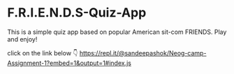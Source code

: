 # F.R.I.E.N.D.S-Quiz-App

This is a simple quiz app based on popular American sit-com FRIENDS.
Play and enjoy!

click on the link below 👇
https://repl.it/@sandeepashok/Neog-camp-Assignment-1?embed=1&output=1#index.js
